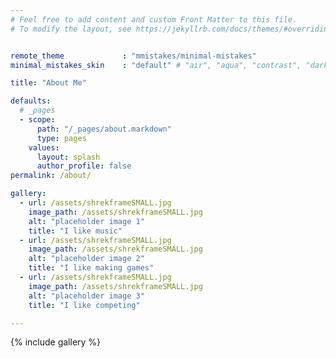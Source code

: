 ```yaml
---
# Feel free to add content and custom Front Matter to this file.
# To modify the layout, see https://jekyllrb.com/docs/themes/#overriding-theme-defaults


remote_theme             : "mmistakes/minimal-mistakes"
minimal_mistakes_skin    : "default" # "air", "aqua", "contrast", "dark", "dirt", "neon", "mint", "plum", "sunrise"

title: "About Me"

defaults:
  # _pages
  - scope:
      path: "/_pages/about.markdown"
      type: pages
    values:
      layout: splash
      author_profile: false
permalink: /about/

gallery:
  - url: /assets/shrekframeSMALL.jpg
    image_path: /assets/shrekframeSMALL.jpg
    alt: "placeholder image 1"
    title: "I like music"
  - url: /assets/shrekframeSMALL.jpg
    image_path: /assets/shrekframeSMALL.jpg
    alt: "placeholder image 2"
    title: "I like making games"
  - url: /assets/shrekframeSMALL.jpg
    image_path: /assets/shrekframeSMALL.jpg
    alt: "placeholder image 3"
    title: "I like competing"

---
```


{% include gallery %}

